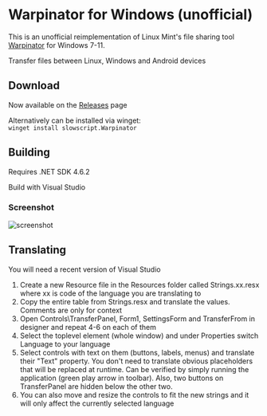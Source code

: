 # Warpinator for Windows (unofficial)

This is an unofficial reimplementation of Linux Mint's file sharing tool [Warpinator](https://github.com/linuxmint/warpinator) for Windows 7-11.

Transfer files between Linux, Windows and Android devices

## Download
Now available on the [Releases](https://github.com/slowscript/warpinator-windows/releases) page

Alternatively can be installed via winget:  
`winget install slowscript.Warpinator`

## Building
Requires .NET SDK 4.6.2

Build with Visual Studio

### Screenshot
![screenshot](screenshot.png)

## Translating
You will need a recent version of Visual Studio
1) Create a new Resource file in the Resources folder called Strings.xx.resx where xx is code of the language you are translating to
2) Copy the entire table from Strings.resx and translate the values. Comments are only for context
3) Open Controls\TransferPanel, Form1, SettingsForm and TransferFrom in designer and repeat 4-6 on each of them
4) Select the toplevel element (whole window) and under Properties switch Language to your language
5) Select controls with text on them (buttons, labels, menus) and translate their "Text" property. You don't need to translate obvious placeholders that will be replaced at runtime. Can be verified by simply running the application (green play arrow in toolbar). Also, two buttons on TransferPanel are hidden below the other two.
6) You can also move and resize the controls to fit the new strings and it will only affect the currently selected language
